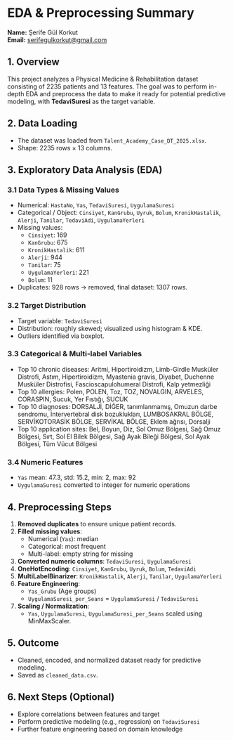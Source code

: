 # EDA & Preprocessing Summary
**Name:** Şerife Gül Korkut  
**Email:** serifegulkorkut@gmail.com

## 1. Overview
This project analyzes a Physical Medicine & Rehabilitation dataset consisting of 2235 patients and 13 features. The goal was to perform in-depth EDA and preprocess the data to make it ready for potential predictive modeling, with **TedaviSuresi** as the target variable.

## 2. Data Loading
- The dataset was loaded from `Talent_Academy_Case_DT_2025.xlsx`.
- Shape: 2235 rows × 13 columns.

## 3. Exploratory Data Analysis (EDA)
### 3.1 Data Types & Missing Values
- Numerical: `HastaNo`, `Yas`, `TedaviSuresi`, `UygulamaSuresi`
- Categorical / Object: `Cinsiyet`, `KanGrubu`, `Uyruk`, `Bolum`, `KronikHastalik`, `Alerji`, `Tanilar`, `TedaviAdi`, `UygulamaYerleri`
- Missing values:
  - `Cinsiyet`: 169
  - `KanGrubu`: 675
  - `KronikHastalik`: 611
  - `Alerji`: 944
  - `Tanilar`: 75
  - `UygulamaYerleri`: 221
  - `Bolum`: 11
- Duplicates: 928 rows → removed, final dataset: 1307 rows.

### 3.2 Target Distribution
- Target variable: `TedaviSuresi`
- Distribution: roughly skewed; visualized using histogram & KDE.
- Outliers identified via boxplot.

### 3.3 Categorical & Multi-label Variables
- Top 10 chronic diseases: Aritmi, Hiportiroidizm, Limb-Girdle Musküler Distrofi, Astım, Hipertiroidizm, Myastenia gravis, Diyabet, Duchenne Musküler Distrofisi, Fascioscapulohumeral Distrofi, Kalp yetmezliği
- Top 10 allergies: Polen, POLEN, Toz, TOZ, NOVALGIN, ARVELES, CORASPIN, Sucuk, Yer Fıstığı, SUCUK
- Top 10 diagnoses: DORSALJİ, DİĞER, tanımlanmamış, Omuzun darbe sendromu, İntervertebral disk bozuklukları, LUMBOSAKRAL BÖLGE, SERVİKOTORASİK BÖLGE, SERVİKAL BÖLGE, Eklem ağrısı, Dorsalji
- Top 10 application sites: Bel, Boyun, Diz, Sol Omuz Bölgesi, Sağ Omuz Bölgesi, Sırt, Sol El Bilek Bölgesi, Sağ Ayak Bileği Bölgesi, Sol Ayak Bölgesi, Tüm Vücut Bölgesi

### 3.4 Numeric Features
- `Yas` mean: 47.3, std: 15.2, min: 2, max: 92
- `UygulamaSuresi` converted to integer for numeric operations

## 4. Preprocessing Steps
1. **Removed duplicates** to ensure unique patient records.
2. **Filled missing values**:
   - Numerical (`Yas`): median
   - Categorical: most frequent
   - Multi-label: empty string for missing
3. **Converted numeric columns**: `TedaviSuresi`, `UygulamaSuresi`
4. **OneHotEncoding**: `Cinsiyet`, `KanGrubu`, `Uyruk`, `Bolum`, `TedaviAdi`
5. **MultiLabelBinarizer**: `KronikHastalik`, `Alerji`, `Tanilar`, `UygulamaYerleri`
6. **Feature Engineering**:
   - `Yas_Grubu` (Age groups)
   - `UygulamaSuresi_per_Seans` = `UygulamaSuresi` / `TedaviSuresi`
7. **Scaling / Normalization**:
   - `Yas`, `UygulamaSuresi`, `UygulamaSuresi_per_Seans` scaled using MinMaxScaler.

## 5. Outcome
- Cleaned, encoded, and normalized dataset ready for predictive modeling.
- Saved as `cleaned_data.csv`.

## 6. Next Steps (Optional)
- Explore correlations between features and target
- Perform predictive modeling (e.g., regression) on `TedaviSuresi`
- Further feature engineering based on domain knowledge
